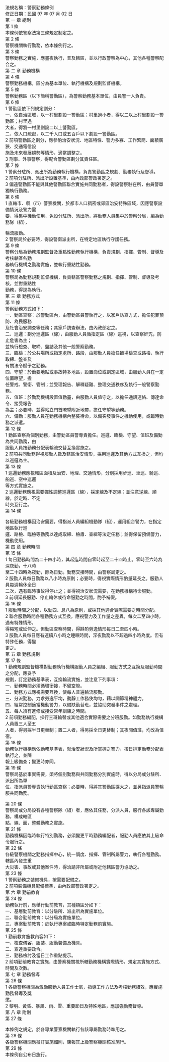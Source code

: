 法規名稱：警察勤務條例  
修正日期：民國 97 年 07 月 02 日  
第 一 章 總則  
第 1 條  
本條例依警察法第三條規定制定之。  
第 2 條  
警察機關執行勤務，依本條例行之。  
第 3 條  
警察勤務之實施，應晝夜執行，普及轄區，並以行政警察為中心，其他各種警察配合之。  
第 二 章 勤務機構  
第 4 條  
警察勤務機構，區分為基本單位、執行機構及規劃監督機構。  
第 5 條  
警察勤務區（以下簡稱警勤區），為警察勤務基本單位，由員警一人負責。  
第 6 條  
1 警勤區依下列規定劃分：  
一、依自治區域，以一村里劃設一警勤區；村里過小者，得以二以上村里劃設一警勤區；村里過  
大者，得將一村里劃設二以上警勤區。  
二、依人口疏密，以二千人口或五百戶以下劃設一警勤區。  
2 前項警勤區之劃分，應參酌治安狀況、地區特性、警力多寡、工作繁簡、面積廣狹、交通電信設  
施及未來發展趨勢等情形，適當調整之。  
3 刑事、外事警察，得配合警勤區劃分其責任區。  
第 7 條  
1 警察分駐所、派出所為勤務執行機構，負責警勤區之規劃、勤務執行及督導。  
2 前項分駐所、派出所設置基準，由內政部警政署定之。  
3 偏遠警勤區不能與其他警勤區聯合實施共同勤務者，得設警察駐在所，由員警單獨執行勤務。  
第 8 條  
1 直轄市、縣（市）警察機關，於都市人口稠密或郊區治安特殊區域，因應警察設備情況及警力需  
要，得集中機動使用，免設分駐所、派出所，將勤務人員集中於警察分局，編為勤務隊（組），  


輪流服勤。  
2 警察局於必要時，得設警衛派出所，在特定地區執行守護任務。  
第 9 條  
警察分局為勤務規劃監督及重點性勤務執行機構，負責規劃、指揮、管制、督導及考核轄區各勤  
務執行機構之勤務實施，並執行重點性勤務。  
第 10 條  
警察局為勤務規劃監督機構，負責轄區警察勤務之規劃、指揮、管制、督導及考核，並對重點性  
勤務，得逕為執行。  
第 三 章 勤務方式  
第 11 條  
警察勤務方式如下：  
一、勤區查察：於警勤區內，由警勤區員警執行之，以家戶訪查方式，擔任犯罪預防、為民服務  
及社會治安調查等任務；其家戶訪查辦法，由內政部定之。  
二、巡邏：劃分巡邏區（線），由服勤人員循指定區（線）巡視，以查察奸宄，防止危害為主；  
並執行檢查、取締、盤詰及其他一般警察勤務。  
三、臨檢：於公共場所或指定處所、路段，由服勤人員擔任臨場檢查或路檢，執行取締、盤查及  
有關法令賦予之勤務。  
四、守望：於衝要地點或事故特多地區，設置崗位或劃定區域，由服勤人員在一定位置瞭望，擔  
任警戒、警衛、管制；並受理報告、解釋疑難、整理交通秩序及執行一般警察勤務。  
五、值班：於勤務機構設置值勤臺，由服勤人員值守之，以擔任通訊連絡、傳達命令、接受報告  
為主；必要時，並得站立門首瞭望附近地帶，擔任守望等勤務。  
六、備勤：服勤人員在勤務機構內整裝待命，以備突發事件之機動使用，或臨時勤務之派遣。  
第 12 條  
1 勤區查察為個別勤務，由警勤區員警專責擔任。巡邏、臨檢、守望、值班及備勤為共同勤務，由  
服勤人員按勤務分配表輪流交替互換實施之。  
2 前項共同勤務得視服勤人數及轄區治安情形，採用巡邏及其他方式互換之，但均以巡邏為主。  
第 13 條  
1 巡邏勤務應視轄區面積及治安、地理、交通情形，分別採用步巡、車巡、騎巡、船巡、空中巡邏  
等方式實施之。  
2 巡邏勤務應視需要彈性調整巡邏區（線），採定線及不定線；並注意逆線、順線，於定時、不定  
時交互行之。  
第 14 條  


各級勤務機構因治安需要，得指派人員編組機動隊（組），運用組合警力，在指定地區執行巡  
邏、路檢、臨檢等勤務以達成取締、檢肅、查緝等法定任務；並得保留預備警力，機動使用。  
第 四 章 勤務時間  
第 15 條  
1 每日勤務時間為二十四小時，其起迄時間自零時起至二十四時止。零時至六時為深夜勤，十八時  
至二十四時為夜勤，餘為日勤。勤務交接時間，由警察局定之。  
2 服勤人員每日勤務以八小時為原則；必要時，得視實際情形酌量延長之。服勤人員每週輪休全日  
二次，遇有臨時事故得停止之；並得視治安狀況需要，在勤務機構待命服勤。  
3 前項延長服勤、停止輪休或待命服勤之時間，酌予補假。  
第 16 條  
1 服勤時間之分配，以勤四、息八為原則，或採其他適合實際需要之時間分配。  
2 聯合服勤時間各種勤務方式互換，應視警力及工作量之差異，每次二至四小時，遇有特殊情形，  
得縮短或延伸之。但勤區查察時間，得斟酌勞逸情形每日二至四小時。  
3 服勤人員每日應有連續八小時之睡眠時間，深夜勤務以不超過四小時為度。但有特殊任務，得變  
更之。  
第 五 章 勤務規劃  
第 17 條  
1 勤務規劃監督機構對勤務執行機構服勤人員之編組、服勤方式之互換及服勤時間之分配，應妥予  
規劃，訂定勤務基準表，互換輪流實施，並注意下列事項：  
一、勤務時間必須循環銜接，不留空隙。  
二、勤務方式應視需要互換，使每人普遍輪流服勤。  
三、分派勤務，力求勞逸平均，動靜工作務使均勻，藉以調節精神體力。  
四、經常控制適當機動警力，以備缺勤替班，並協助突發事件之處理。  
五、每人須有進修或接受常年訓練之時間。  
2 前項勤務編配，採行三班輪替或其他適合實際需要之分班服勤。如勤務執行機構人員置三人至五  
人者，得另採半日更替制；置二人者，得另採全日更替制；其夜間值班，均改為值宿。  
第 18 條  
勤務執行機構應依勤務基準表，就治安狀況及所掌握之警力，按日排定勤務分配表執行之，並陳  
報上級備查；變更時亦同。  
第 19 條  
警察局基於事實需要，須將個別勤務與共同勤務分別實施時，得以分局或分駐所、派出所為單  
位，指派員警專責執行勤區查察；必要時，得將其警勤區擴大之，並另指派員警輪服共同勤務。  


第 20 條  
警察局或分局設有各種警察隊（組）者，應依其任務，分派人員，服行各該專屬勤務，構成轄區  
點、線、面，整體勤務之實施。  
第 21 條  
勤務機構因臨時執行特別勤務，必須變更平時勤務編配者，服勤人員應依其上級命令服行之。  
第 22 條  
各級警察機關之勤務指揮中心，統一調度、指揮、管制所屬警力，執行各種勤務。轄區內發生重  
大災害、事故或其他案件時，得洽請非所屬或附近他轄區警力協助之。  
第 23 條  
1 警察勤務之裝備機具，按需要配備之。  
2 前項裝備機具配備標準，由內政部警政署定之。  
第 六 章 勤前教育  
第 24 條  
勤務執行前，應舉行勤前教育，其種類區分如下：  
一、基層勤前教育：以分駐所、派出所為實施單位。  
二、聯合勤前教育：以分局為實施單位。  
三、專案勤前教育：於執行專案或臨時特定勤務前實施。  
第 25 條  
1 勤前教育施教內容如下：  
一、檢查儀容、服裝、服勤裝備及機具。  
二、宣達重要政令。  
三、勤務檢討及當日工作重點提示。  
2 前項勤前教育之實施，由警察機關視所轄勤務機構實際情形，規定其實施方式、時間及次數。  
第 七 章 勤務督導  
第 26 條  
1 各級警察機關為激勵服勤人員工作士氣，指導工作方法及考核勤務績效，應實施勤務督導及獎  
懲。  
2 黎明、黃昏、暴風、雨、雪、重要節日及特殊地區，應加強勤務督導。  
第 八 章 附則  
第 27 條  


本條例之規定，於各專業警察機關執行各該專屬勤務時準用之。  
第 28 條  
各級警察機關應擬訂實施細則，陳報其上級警察機關核准施行。  
第 29 條  
本條例自公布日施行。  


